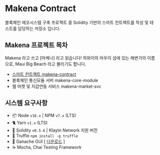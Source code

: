 # Makena Contract

블록체인 에코시스템 구축 프로젝트 중 Solidity 기반의 스마트 컨트랙트를 작성 및 테스트를 담당하는 저장소 입니다.

## Makena 프로젝트 목차

Makena 라고 쓰고 [마케나] 라고 읽습니다!
하와이의 마우이 섬에 있는 해변가의 이름으로, Maui Big Beach 라고 불리기도 합니다.

- [스마트 컨트랙트 makena-contract]()
- 블록체인 통신모듈 서버 makena-core-module
- 웹 마켓 및 지갑연동 서비스 makena-market-svc

## 시스템 요구사항

- 📦 Node `v16.x` | NPM `v7.x` (LTS)
- 🐈 Yarn `v1.x` (LTS)
- 💎 Solidity `v0.5.6` | Klaytn Network 지원 버전
- 🍄 Truffle `npm install -g truffle`
- 🥮 Ganache GUI [ [다운로드](https://formulae.brew.sh/cask/ganache) ]
- ☕️ Mocha, Chai Testing Framework

